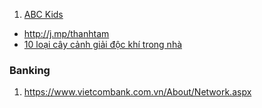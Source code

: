 1. [ABC Kids](http://www.abc.net.au/children/)
- http://j.mp/thanhtam
- [10 loại cây cảnh giải độc khí trong nhà](http://doisong.vnexpress.net/tin-tuc/suc-khoe/10-loai-cay-canh-giai-doc-khi-trong-nha-2423534.html)

### Banking

1. https://www.vietcombank.com.vn/About/Network.aspx

